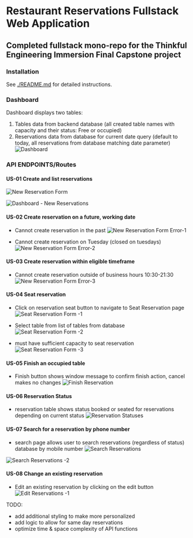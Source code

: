 # Restaurant Reservations Fullstack Web Application

## Completed fullstack mono-repo for the Thinkful Engineering Immersion Final Capstone project

### Installation  
See [./README.md](./README.md) for detailed instructions.

### Dashboard
Dashboard displays two tables: 
1. Tables data from backend database (all created table names with capacity and their status: Free or occupied)
2. Reservations data from database for current date query (default to today, all reservations from database matching date parameter)
![Dashboard](/final_screenshots/dashboard_initial.png)


### API ENDPOINTS/Routes  

#### US-01 Create and list reservations

![New Reservation Form](/final_screenshots/new_reservation_form.png)

![Dashboard - New Reservations](/final_screenshots/dashboard_view_1.png)

#### US-02 Create reservation on a future, working date
- Cannot create reservation in the past
![New Reservation Form Error-1](/final_screenshots/new_reservation_form_error_1.png)


- Cannot create reservation on Tuesday (closed on tuesdays)
![New Reservation Form Error-2](/final_screenshots/new_reservation_form_error_2.png)

#### US-03 Create reservation within eligible timeframe
- Cannot create reservation outside of business hours 10:30-21:30
![New Reservation Form Error-3](/final_screenshots/new_reservation_form_error_3.png)

#### US-04 Seat reservation
- Click on reservation seat button to navigate to Seat Reservation page
![Seat Reservation Form -1](/final_screenshots/seat_reservation_1.png)

- Select table from list of tables from database 
![Seat Reservation Form -2](/final_screenshots/seat_reservation_select.png)

- must have sufficient capacity to seat reservation
![Seat Reservation Form -3](/final_screenshots/seat_reservation_error.png)


#### US-05 Finish an occupied table
- Finish button shows window message to confirm finish action, cancel makes no changes
![Finish Reservation](/final_screenshots/dashboard_finish.png)


#### US-06 Reservation Status
- reservation table shows status booked or seated for reservations depending on current status
![Reservation Statuses](/final_screenshots/dashboard_seat_reservation.png)


#### US-07 Search for a reservation by phone number
- search page allows user to search reservations (regardless of status) database by mobile number
![Search Reservations](/final_screenshots/search_res_1.png)

![Search Reservations -2](/final_screenshots/search_res_2.png)


#### US-08 Change an existing reservation
- Edit an existing reservation by clicking on the edit button 
![Edit Reservations -1](/final_screenshots/edit_reservation_form.png)


TODO: 
- add additional styling to make more personalized 
- add logic to allow for same day reservations 
- optimize time & space complexity of API functions 